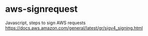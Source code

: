 # aws-signrequest

Javascript, steps to sign AWS requests https://docs.aws.amazon.com/general/latest/gr/sigv4_signing.html

